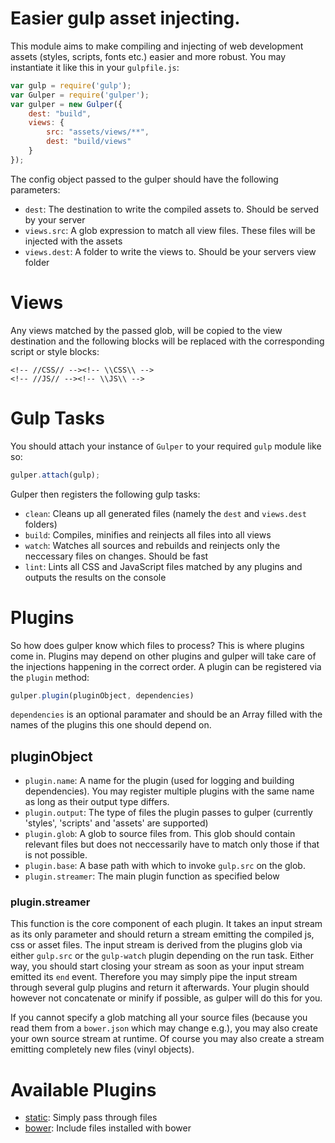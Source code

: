 Easier gulp asset injecting.
============================

This module aims to make compiling and injecting of web development assets (styles, scripts, fonts etc.) easier and more robust. You may instantiate it like this in your `gulpfile.js`:

``` js
var gulp = require('gulp');
var Gulper = require('gulper');
var gulper = new Gulper({
	dest: "build",
	views: {
		src: "assets/views/**",
		dest: "build/views"
	}
});
```

The config object passed to the gulper should have the following parameters:
* `dest`: The destination to write the compiled assets to. Should be served by your server
* `views.src`: A glob expression to match all view files. These files will be injected with the assets
* `views.dest`: A folder to write the views to. Should be your servers view folder


Views
=====
Any views matched by the passed glob, will be copied to the view destination and the following blocks will be replaced with the corresponding script or style blocks:

	<!-- //CSS// --><!-- \\CSS\\ -->
	<!-- //JS// --><!-- \\JS\\ -->


Gulp Tasks
==========
You should attach your instance of `Gulper` to your required `gulp` module like so:

``` js
gulper.attach(gulp);
```

Gulper then registers the following gulp tasks:
* `clean`: Cleans up all generated files (namely the `dest` and `views.dest` folders)
* `build`: Compiles, minifies and reinjects all files into all views
* `watch`: Watches all sources and rebuilds and reinjects only the neccessary files on changes. Should be fast
* `lint`: Lints all CSS and JavaScript files matched by any plugins and outputs the results on the console


Plugins
=======
So how does gulper know which files to process? This is where plugins come in. Plugins may depend on other plugins and gulper will take care of the injections happening in the correct order. A plugin can be registered via the `plugin` method:

``` js
gulper.plugin(pluginObject, dependencies)
```

`dependencies` is an optional paramater and should be an Array filled with the names of the plugins this one should depend on.

pluginObject
------------
* `plugin.name`: A name for the plugin (used for logging and building dependencies). You may register multiple plugins with the same name as long as their output type differs.
* `plugin.output`: The type of files the plugin passes to gulper (currently 'styles', 'scripts' and 'assets' are supported)
* `plugin.glob`: A glob to source files from. This glob should contain relevant files but does not neccessarily have to match only those if that is not possible.
* `plugin.base`: A base path with which to invoke `gulp.src` on the glob.
* `plugin.streamer`: The main plugin function as specified below


### plugin.streamer
This function is the core component of each plugin. It takes an input stream as its only parameter and should return a stream emitting the compiled js, css or asset files.
The input stream is derived from the plugins glob via either `gulp.src` or the `gulp-watch` plugin depending on the run task. Either way, you should start closing your stream as soon as your input stream emitted its `end` event.
Therefore you may simply pipe the input stream through several gulp plugins and return it afterwards. Your plugin should however not concatenate or minify if possible, as gulper will do this for you.

If you cannot specify a glob matching all your source files (because you read them from a `bower.json` which may change e.g.), you may also create your own source stream at runtime. Of course you may also create a stream emitting completely new files (vinyl objects).


Available Plugins
=================
* [static](https://github.com/PaulAvery/sails-gulper-static.git): Simply pass through files
* [bower](https://github.com/PaulAvery/sails-gulper-bower.git): Include files installed with bower